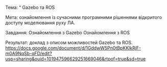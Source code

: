 Тема: “ Gazebo та ROS

Мета: ознайомлення із сучасними програмними рішеннями відкритого доступу моделювання руху ЛА.

Завдання: 
Ознайомлення з Gazebo
Ознайомлення з ROS


Результат: доклад з описом можливостей Gazebo та ROS.
https://docs.google.com/document/d/1GddwW5Pn0tBpKKlkRjF-m0A9NqSb-qFD/edit?usp=sharing&ouid=101947596629251669046&rtpof=true&sd=true
